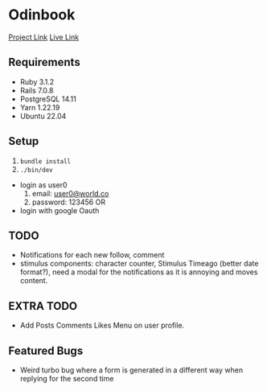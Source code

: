 # Odinbook

[Project Link](https://www.theodinproject.com/lessons/ruby-on-rails-rails-final-project)
[Live Link](#)

## Requirements
* Ruby 3.1.2
* Rails 7.0.8
* PostgreSQL 14.11
* Yarn 1.22.19
* Ubuntu 22.04

## Setup
1. ```bundle install```
2. ```./bin/dev```
* login as user0
  1. email: user0@world.co
  2. password: 123456
OR
* login with google Oauth

## TODO
* Notifications for each new follow, comment
* stimulus components: character counter, Stimulus Timeago (better date format?), need a modal for the notifications as it is annoying and moves content.

## EXTRA TODO
* Add Posts Comments Likes Menu on user profile.

## Featured Bugs
* Weird turbo bug where a form is generated in a different way when replying for the second time